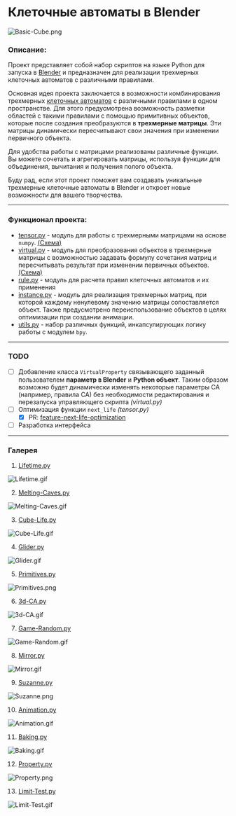 # Клеточные автоматы в Blender

![Basic-Cube.png](demos/demo-2312092116-Basic-Cube/Basic-Cube.png)

### Описание:

Проект представляет собой набор скриптов на языке Python для запуска в [Blender](https://www.blender.org/) и предназначен для реализации трехмерных клеточных автоматов с различными правилами.

Основная идея проекта заключается в возможности комбинирования трехмерных [клеточных автоматов](https://ru.wikipedia.org/wiki/%D0%9A%D0%BB%D0%B5%D1%82%D0%BE%D1%87%D0%BD%D1%8B%D0%B9_%D0%B0%D0%B2%D1%82%D0%BE%D0%BC%D0%B0%D1%82) с различными правилами в одном пространстве. Для этого предусмотрена возможность разметки областей с такими правилами с помощью примитивных объектов, которые после создания преобразуются в **трехмерные матрицы**. Эти матрицы динамически пересчитывают свои значения при изменении первичного объекта.

Для удобства работы с матрицами реализованы различные функции. Вы можете сочетать и агрегировать матрицы, используя функции для объединения, вычитания и получения полого объекта.

Буду рад, если этот проект поможет вам создавать уникальные трехмерные клеточные автоматы в Blender и откроет новые возможности для вашего творчества.

***

### Функционал проекта:

- [tensor.py](tensor.py) - модуль для работы с трехмерными матрицами на основе `numpy`. [(Схема)](https://github.com/islesarev317/NumPy-Education/assets/78931652/b63a2a5c-01b2-4d98-90f2-40549df5325e)
- [virtual.py](virtual.py) - модуль для преобразования объектов в трехмерные матрицы с возможностью задавать формулу сочетания матриц и пересчитывать результат при изменении первичных объектов. [(Схема)](https://github.com/islesarev317/NumPy-Education/assets/78931652/29157797-a1e6-4f24-8c79-62d8ac8fa0c1)
- [rule.py](rule.py) - модуль для расчета правил клеточных автоматов и их применения
- [instance.py](instance.py) - модуль для реализация трехмерных матриц, при которой каждому ненулевому значению матрицы сопоставляется объект. Также предусмотрено переиспользование объектов в целях оптимизации при создании анимации.
- [utils.py](utils.py) - набор различных функций, инкапсулирующих логику работы с модулем `bpy`.

***

### TODO

- [ ] Добавление класса `VirtualProperty` связывающего заданный пользователем **параметр в Blender** и **Python объект**. Таким образом возможно будет динамически изменять некоторые параметры CA (например, правила CA) без необходимости редактирования и перезапуска управляющего скрипта *(virtual.py)*
- [ ] Оптимизация функции `next_life` *(tensor.py)*
  - [x] PR: [feature-next-life-optimization](https://github.com/islesarev317/Cellular-Automata-In-Blender/pull/1/commits/1477a69be686e9a066416326faa2b0ac1f7ad94c)
- [ ] Разработка интерфейса

***

### Галерея

1) [Lifetime.py](examples/example-2312080014-Lifetime/Lifetime.py)

![Lifetime.gif](examples/example-2312080014-Lifetime/Lifetime.gif)

2) [Melting-Caves.py](examples/example-2312071853-Melting-Caves/Melting-Caves.py)

![Melting-Caves.gif](examples/example-2312071853-Melting-Caves/Melting-Caves.gif)

3) [Cube-Life.py](examples/example-2312071646-Cube-Life/Cube-Life.py)

![Cube-Life.gif](examples/example-2312071646-Cube-Life/Cube-Life.gif)

4) [Glider.py](examples/example-2312070008-Glider/Glider.py)

![Glider.gif](examples/example-2312070008-Glider/Glider.gif)

5) [Primitives.py](examples/example-2312051343-Primitives/Primitives.py)

![Primitives.png](examples/example-2312051343-Primitives/Primitives.png)

6) [3d-CA.py](examples/example-2312071731-3d-CA/3d-CA.py)

![3d-CA.gif](examples/example-2312071731-3d-CA/3d-CA-2.gif)

7) [Game-Random.py](examples/example-2312071334-Game-Random/Game-Random.py)

![Game-Random.gif](examples/example-2312071334-Game-Random/Game-Random.gif)

8) [Mirror.py](examples/example-2312071413-Mirror/Mirror.py)

![Mirror.gif](examples/example-2312071413-Mirror/Mirror.gif)

9) [Suzanne.py](examples/example-2312051257-Suzanne/Suzanne.py)

![Suzanne.png](examples/example-2312051257-Suzanne/Suzanne.png)

10) [Animation.py](examples/example-2312051635-Animation/Animation.py)

![Animation.gif](examples/example-2312051635-Animation/Animation.gif)

11) [Baking.py](examples/example-2312061428-Baking/Baking.py)

![Baking.gif](examples/example-2312061428-Baking/Baking.gif)

12) [Property.py](examples/example-2312072351-Property/Property.py)

![Property.png](examples/example-2312072351-Property/Property.png)

13) [Limit-Test.py](examples/example-2312071934-Limit-Test/Limit-Test.py)

![Limit-Test.gif](examples/example-2312071934-Limit-Test/Limit-Test.gif)
